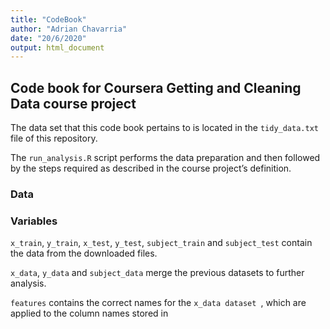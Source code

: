 ```yaml
---
title: "CodeBook"
author: "Adrian Chavarria"
date: "20/6/2020"
output: html_document
---
```


## Code book for Coursera Getting and Cleaning Data course project

The data set that this code book pertains to is located in the ``` tidy_data.txt ``` file of this repository.

The ``` run_analysis.R ``` script performs the data preparation and then followed by the steps required as described in the course project’s definition.

### Data


### Variables

``` x_train ```, ``` y_train ```, ``` x_test ```, ``` y_test ```, ``` subject_train ``` and ``` subject_test ``` contain the data from the downloaded files.

``` x_data ```, ``` y_data ``` and ``` subject_data ``` merge the previous datasets to further analysis.

``` features ``` contains the correct names for the ```x_data dataset ```, which are applied to the column names stored in

